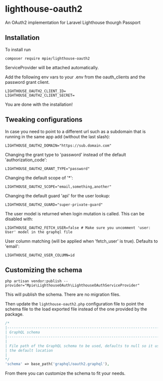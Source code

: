 # lighthouse-oauth2
An OAuth2 implementation for Laravel Lighthouse thourgh Passport

## Installation
To install run

```
composer require mpie/lighthouse-oauth2
```

ServiceProvider will be attached automatically.

Add the following env vars to your .env from the oauth_clients and the password grant client.

```
LIGHTHOUSE_OAUTH2_CLIENT_ID=
LIGHTHOUSE_OAUTH2_CLIENT_SECRET=
```

You are done with the installation!

## Tweaking configurations
In case you need to point to a different url such as a subdomain that is running in the same app add (without the last slash):

```
LIGHTHOUSE_OAUTH2_DOMAIN="https://sub.domain.com"
```

Changing the grant type to 'password' instead of the default 'authorization_code':

```
LIGHTHOUSE_OAUTH2_GRANT_TYPE="password"
```

Changing the default scope of '*':

```
LIGHTHOUSE_OAUTH2_SCOPE="email,something,another"
```

Changing the default guard 'api' for the user lookup:

```
LIGHTHOUSE_OAUTH2_GUARD="super-private-guard"
```

The user model is returned when login mutation is called. This can be disabled with:

```
LIGHTHOUSE_OAUTH2_FETCH_USER=false # Make sure you uncomment 'user: User' model in the graphql file
```

User column matching (will be applied when 'fetch_user' is true). Defaults to 'email':

```
LIGHTHOUSE_OAUTH2_USER_COLUMN=id
```

## Customizing the schema

```
php artisan vendor:publish --provider="Mpie\LighthouseOAuth\LighthouseOAuthServiceProvider"
```

This will publish the schema. There are no migration files.

Then update the `lighthouse-oauth2.php` configuration file to point the schema file to the load exported file instead of the one provided by the package.

```php
/*
|--------------------------------------------------------------------------
| GraphQL schema
|--------------------------------------------------------------------------
|
| File path of the GraphQL schema to be used, defaults to null so it uses
| the default location
|
*/
'schema' => base_path('graphql/oauth2.graphql'),
```

From there you can customize the schema to fit your needs.
